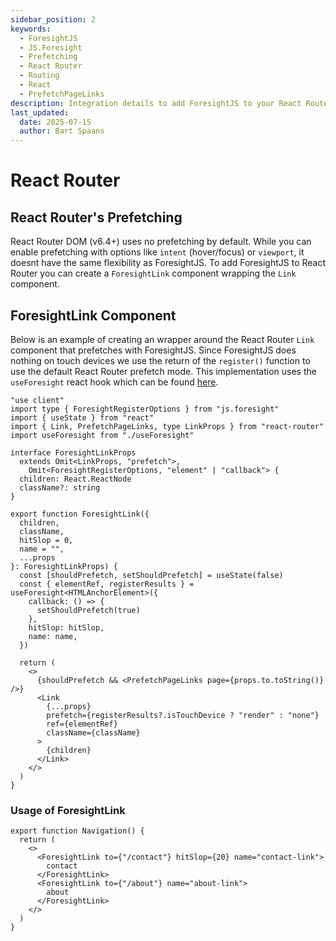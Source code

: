 ```yaml
---
sidebar_position: 2
keywords:
  - ForesightJS
  - JS.Foresight
  - Prefetching
  - React Router
  - Routing
  - React
  - PrefetchPageLinks
description: Integration details to add ForesightJS to your React Router projects
last_updated:
  date: 2025-07-15
  author: Bart Spaans
---
```


# React Router

## React Router's Prefetching

React Router DOM (v6.4+) uses no prefetching by default. While you can enable prefetching with options like `intent` (hover/focus) or `viewport`, it doesnt have the same flexibility as ForesightJS. To add ForesightJS to React Router you can create a `ForesightLink` component wrapping the `Link` component.

## ForesightLink Component

Below is an example of creating an wrapper around the React Router `Link` component that prefetches with ForesightJS. Since ForesightJS does nothing on touch devices we use the return of the `register()` function to use the default React Router prefetch mode. This implementation uses the `useForesight` react hook which can be found [here](/docs/integrations/react/useForesight).

```tsx
"use client"
import type { ForesightRegisterOptions } from "js.foresight"
import { useState } from "react"
import { Link, PrefetchPageLinks, type LinkProps } from "react-router"
import useForesight from "./useForesight"

interface ForesightLinkProps
  extends Omit<LinkProps, "prefetch">,
    Omit<ForesightRegisterOptions, "element" | "callback"> {
  children: React.ReactNode
  className?: string
}

export function ForesightLink({
  children,
  className,
  hitSlop = 0,
  name = "",
  ...props
}: ForesightLinkProps) {
  const [shouldPrefetch, setShouldPrefetch] = useState(false)
  const { elementRef, registerResults } = useForesight<HTMLAnchorElement>({
    callback: () => {
      setShouldPrefetch(true)
    },
    hitSlop: hitSlop,
    name: name,
  })

  return (
    <>
      {shouldPrefetch && <PrefetchPageLinks page={props.to.toString()} />}
      <Link
        {...props}
        prefetch={registerResults?.isTouchDevice ? "render" : "none"}
        ref={elementRef}
        className={className}
      >
        {children}
      </Link>
    </>
  )
}
```

### Usage of ForesightLink

```tsx
export function Navigation() {
  return (
    <>
      <ForesightLink to={"/contact"} hitSlop={20} name="contact-link">
        contact
      </ForesightLink>
      <ForesightLink to={"/about"} name="about-link">
        about
      </ForesightLink>
    </>
  )
}
```
